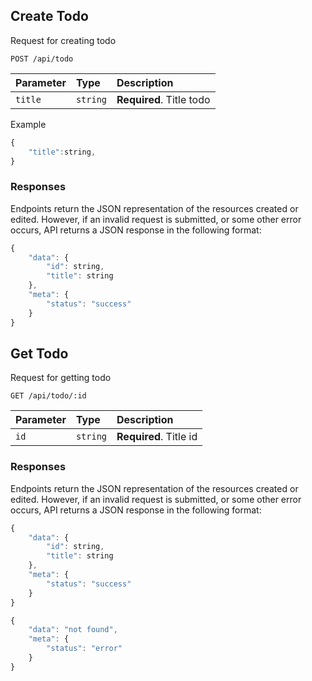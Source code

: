 ## Create Todo

Request for creating todo

```http
POST /api/todo
```

| Parameter | Type | Description |
| :--- | :--- | :--- |
| `title` | `string` | **Required**. Title todo |

Example

```javascript
{
    "title":string,
}
```

### Responses

Endpoints return the JSON representation of the resources created or edited. However, if an invalid request is submitted, or some other error occurs, API returns a JSON response in the following format:

```javascript
{
    "data": {
        "id": string,
        "title": string
    },
    "meta": {
        "status": "success"
    }
}
```

## Get Todo

Request for getting todo

```http
GET /api/todo/:id
```

| Parameter | Type | Description |
| :--- | :--- | :--- |
| `id` | `string` | **Required**. Title id |


### Responses

Endpoints return the JSON representation of the resources created or edited. However, if an invalid request is submitted, or some other error occurs, API returns a JSON response in the following format:

```javascript
{
    "data": {
        "id": string,
        "title": string
    },
    "meta": {
        "status": "success"
    }
}
```

```javascript
{
    "data": "not found",
    "meta": {
        "status": "error"
    }
}
```
